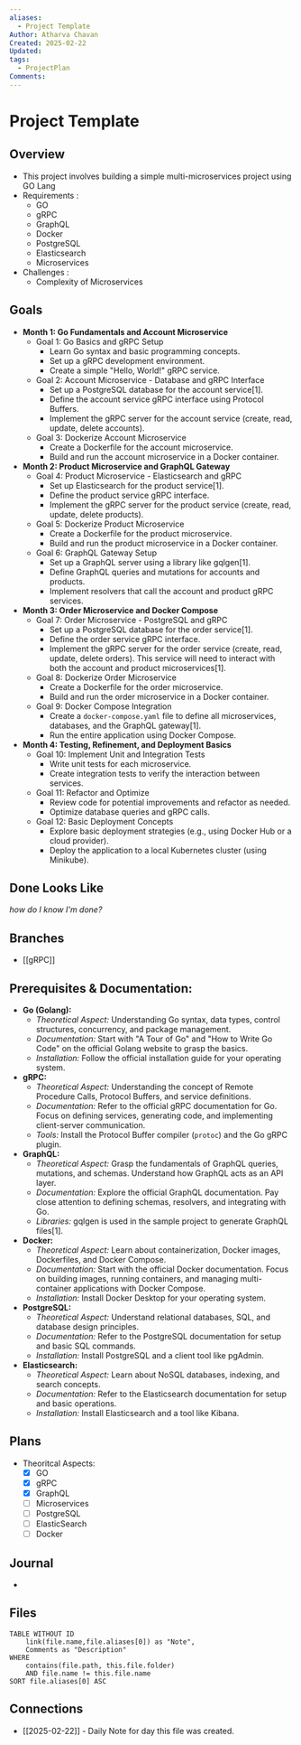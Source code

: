 ```yaml
---
aliases:
  - Project Template
Author: Atharva Chavan
Created: 2025-02-22
Updated: 
tags:
  - ProjectPlan
Comments:
---
```


# Project Template

## Overview
- This project involves building a simple multi-microservices project using GO Lang 
- Requirements : 
	- GO
	- gRPC
	- GraphQL
	- Docker
	- PostgreSQL
	- Elasticsearch
	- Microservices
- Challenges :
	- Complexity of Microservices
## Goals

*   **Month 1: Go Fundamentals and Account Microservice**
    *   Goal 1:  Go Basics and gRPC Setup
        *   Learn Go syntax and basic programming concepts.
        *   Set up a gRPC development environment.
        *   Create a simple "Hello, World!" gRPC service.
    *   Goal 2: Account Microservice - Database and gRPC Interface
        *   Set up a PostgreSQL database for the account service[1].
        *   Define the account service gRPC interface using Protocol Buffers.
        *   Implement the gRPC server for the account service (create, read, update, delete accounts).
    *   Goal 3:  Dockerize Account Microservice
        *   Create a Dockerfile for the account microservice.
        *   Build and run the account microservice in a Docker container.
*   **Month 2: Product Microservice and GraphQL Gateway**
    *   Goal 4: Product Microservice - Elasticsearch and gRPC
        *   Set up Elasticsearch for the product service[1].
        *   Define the product service gRPC interface.
        *   Implement the gRPC server for the product service (create, read, update, delete products).
    *   Goal 5: Dockerize Product Microservice
        *   Create a Dockerfile for the product microservice.
        *   Build and run the product microservice in a Docker container.
    *   Goal 6: GraphQL Gateway Setup
        *   Set up a GraphQL server using a library like gqlgen[1].
        *   Define GraphQL queries and mutations for accounts and products.
        *   Implement resolvers that call the account and product gRPC services.
*   **Month 3: Order Microservice and Docker Compose**
    *   Goal 7: Order Microservice - PostgreSQL and gRPC
        *   Set up a PostgreSQL database for the order service[1].
        *   Define the order service gRPC interface.
        *   Implement the gRPC server for the order service (create, read, update, delete orders).  This service will need to interact with both the account and product microservices[1].
    *   Goal 8: Dockerize Order Microservice
        *   Create a Dockerfile for the order microservice.
        *   Build and run the order microservice in a Docker container.
    *   Goal 9: Docker Compose Integration
        *   Create a `docker-compose.yaml` file to define all microservices, databases, and the GraphQL gateway[1].
        *   Run the entire application using Docker Compose.
*   **Month 4: Testing, Refinement, and Deployment Basics**
    *   Goal 10:  Implement Unit and Integration Tests
        *   Write unit tests for each microservice.
        *   Create integration tests to verify the interaction between services.
    *   Goal 11:  Refactor and Optimize
        *   Review code for potential improvements and refactor as needed.
        *   Optimize database queries and gRPC calls.
    *   Goal 12: Basic Deployment Concepts
        *   Explore basic deployment strategies (e.g., using Docker Hub or a cloud provider).
        *   Deploy the application to a local Kubernetes cluster (using Minikube).

## Done Looks Like
_how do I know I'm done?_

## Branches
- [[gRPC]]


## Prerequisites & Documentation:

*   **Go (Golang):**
    *   *Theoretical Aspect:* Understanding Go syntax, data types, control structures, concurrency, and package management.
    *   *Documentation:* Start with "A Tour of Go" and "How to Write Go Code" on the official Golang website to grasp the basics.
    *   *Installation:* Follow the official installation guide for your operating system.
*   **gRPC:**
    *   *Theoretical Aspect:* Understanding the concept of Remote Procedure Calls, Protocol Buffers, and service definitions.
    *   *Documentation:* Refer to the official gRPC documentation for Go. Focus on defining services, generating code, and implementing client-server communication.
    *   *Tools:* Install the Protocol Buffer compiler (`protoc`) and the Go gRPC plugin.
*   **GraphQL:**
    *   *Theoretical Aspect:* Grasp the fundamentals of GraphQL queries, mutations, and schemas.  Understand how GraphQL acts as an API layer.
    *   *Documentation:* Explore the official GraphQL documentation.  Pay close attention to defining schemas, resolvers, and integrating with Go.
    *   *Libraries:*  gqlgen is used in the sample project to generate GraphQL files[1].
*   **Docker:**
    *   *Theoretical Aspect:* Learn about containerization, Docker images, Dockerfiles, and Docker Compose.
    *   *Documentation:*  Start with the official Docker documentation.  Focus on building images, running containers, and managing multi-container applications with Docker Compose.
    *   *Installation:* Install Docker Desktop for your operating system.
*   **PostgreSQL:**
    *   *Theoretical Aspect:*  Understand relational databases, SQL, and database design principles.
    *   *Documentation:* Refer to the PostgreSQL documentation for setup and basic SQL commands.
    *   *Installation:* Install PostgreSQL and a client tool like pgAdmin.
*   **Elasticsearch:**
    *   *Theoretical Aspect:*  Learn about NoSQL databases, indexing, and search concepts.
    *   *Documentation:*  Refer to the Elasticsearch documentation for setup and basic operations.
    *   *Installation:* Install Elasticsearch and a tool like Kibana.



## Plans
- Theoritcal Aspects:
	- [x] GO
	- [x] gRPC
	- [x] GraphQL
	- [ ] Microservices
	- [ ] PostgreSQL
	- [ ] ElasticSearch
	- [ ] Docker

## Journal
- 


## Files
```dataview
TABLE WITHOUT ID 
	link(file.name,file.aliases[0]) as "Note",
	Comments as "Description"
WHERE 
	contains(file.path, this.file.folder) 
	AND file.name != this.file.name
SORT file.aliases[0] ASC
```


## Connections
- [[2025-02-22]] - Daily Note for day this file was created.